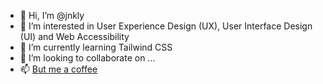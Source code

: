 - 👋 Hi, I’m @jnkly
- 👀 I’m interested in User Experience Design (UX), User Interface Design (UI) and Web Accessibility
- 🌱 I’m currently learning Tailwind CSS
- 💞️ I’m looking to collaborate on ...
- 📫 [But me a coffee](https://buymeacoffee.com/jnkly)

<!---
jnkly/jnkly is a ✨ special ✨ repository because its `README.md` (this file) appears on your GitHub profile.
You can click the Preview link to take a look at your changes.
--->
